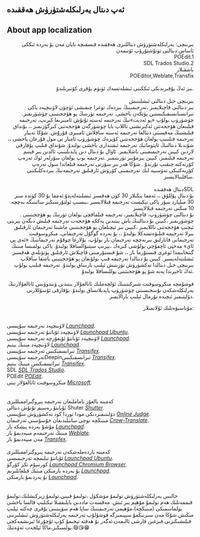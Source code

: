 ## ئەپ دىتال يەرلىكلەشتۈرۈش ھەققىدە 
## About app localization

<p align="right">
  بىرىنچى: يەرلىكلەشتۈرۈش دىتاللىرى ھەققىدە قىسقىچە بايان
مەن بۇ يەردە ئىككى ئاساس دىتالنى تونۇشتۇرۇپ ئۆتىمەن<br>
POEdit.1<br>
SDL Trados Studio.2<br>
باشقىلار<br>
POEditor,Weblate,Transfix<br>
<br>
بىز ئەڭ يۇقىرىدىكى ئىككىنى ئىشلەتسەك ئۈنۈم يۇقرى كۆتىرىلىدۇ.
<br><br>
بىرىنچى خىل دىتالنى ئىشلىتىش<br>
بىز دىتالنى قاچىلايمىز ،تەرجىمىنىڭ بىردەك توغرا چىقىشى ئۈچۈن لاۋىنچپەد  ياكى تىرانسىانسىفىكىستىن پۈتكەن ياخشى. تەرجىمە تۈرىنىڭ پو ھۆججىتىنى چۈشۈرىمىز.
چۈشۈرۈپ بولۇپ «پو ئەدېت»نىڭ تەرجىمە ئەستە تۇتۇش ئامبىرىغا كىرىپ، تەرجىمە قىلىنغان ھۆججەتتن ئەكىرىشنى تاللاپ بايا چۈشۈرگەن ھۆججەتنى كىرگۈزىمىز ،، بۇنداق قىلىشنىڭ مەقسىتى دىتالغا تەرجىمە ئەستە ساقلاش ئامبىرى قۇرۇش. شۇڭا تەييار تەرجىمە قىلىنىپ بولغان ھۆججەتتىن كۆپرەك چۈشۈرۈپ ئامبار نى مول قۇرغان ياخشى ،، شۇندىلا دىتالنىڭ ئاپتوماتىك تەرجىمە ئىقتىدارى ياخشى بولىدۇ.
شۇنداق قىلىپ يۇقارقى لاردىن كىيىن تەرجىمىمىنى باشلايمىز. ئاۋال بۇ دىتال دىن پايدىلىنىپ ئالدىن بىر قېتىم تەرجىمە قىلىمىز، كىيىن بىرمۇبىر تۈزىتىمىز .تەرجىمە بوپ بولغان سۆزلەر ئوڭ تەرەپ كۆزنەكتە چىقىپ تۇرىدۇ . شۇڭا ھەر بىر سۆزنى تەرجىمە قىلغاندا سول تەرەپ كۆزنەكتىكى تەۋسىيە لىك تەرجىمىنى كۆرۈش ئارقىلىق تەرجىمەنىڭ بىردەكلىكىنى ساقلىيالايسىز.
<br><br>
دىتال ھەققىدەSDL<br>
بۇ دىتال پۇللۇق ،، ئەمما يىڭىلار 30 كۈن ھەقسىز ئىشلىتەلەيدۇ.ئەمما بۇ 30 كۈندە سىز 30 مىليارد سۆز ياكى تېكىست تەرجىمە قىلالايسىز ،بىسىپ ئولتۇرسىڭىز سائىتىگە نەچچە 10 مىڭنى تەرجىمە قىلالايسىز<br>.
بۇ دىتالنى چۈشۈرۈپ، قاچىلايمىز،
تەرجىمە قىلماقچى بولغان تۈرنىڭ پو ھۆججىتىنى چۈشۈرىمىز ،كىيىن بۇ دىتالنىڭ باش بىتىدىن يەككە ھۆججەت تەرجىمە قىلىش دىگەن يېرىنى ئېچىپ ھۆججەتنى تاللايمىز ،كىيىن بىز ئېچىلغان پو ھۆججىتىنى ماشىنا تەرجىمان ئارقىلىق بىرلا تەرجىمە قىلىۋەتسەكلا بولىدۇ ،، بۇ يەردە گوگۇل تەرجىمانى، مىكروسوفىت تەرجىمانى قاتارلىق بىرنەچچە تەرجىمان بار بولۇپ، بۇلارغا چوقۇم تەرجىماننىڭ «ئەي پى ئاي» مەخپى ئاچقۇچى بولۇشى كىرەك ،بېرىپ
 سېتىۋالساقلا بولىدۇ. ياكى بولمىسا مىنىڭ گىتخابىمدا ئوغرى قىستۇرما بار ،، شۇ قىستۇرمىنى قاچىلاش ئارقىلىق پۈتۈنلەي ھەقسىز ئىشلىتەلەيسىز.
كىيىن بۇ دىتالدا تەرجىمە قىپ بولۇنغان پو ھۆججىتىنى باشقا ساقلاپ بىرىنچى خىل دىتالدا تەكشۈرۈش تۈزىتىش ئېلىپ بارساق بولىدۇ.
تەرجىمە قىلىپ بولۇپ ئەڭ ئاخېرىدا يەنە شۇ پو ھۆججىتىنى  يوللىساقلا بولىدۇ.
<br><br>
قوشۇمچە مىكروسوفىت شىركىتىنىڭ ئۆلچەملىك ئاتالغۇلار بىتىدىن ۋىندوۋىس ئاتالغۇلارنىڭ يەرلىكلەشكەن نۇسخىسىنى چۈشۈرۈپ پايدىلانساق بولىدۇ.
يۇقارقى ئۇسۇللارنى دۆلىتىمىز ئىچىدە نۇرمال ئېلىپ بارالايمىز.
</p>
<p align="right">
 مۇناسىۋەتلىك ئۇلانمىلار:<br><br>

  

لاۋىنچپەد تەرجىمە سۇپىسى *[Launchpad](https://translations.launchpad.net)*.<br>
لاۋىنچپەد ئۇبانتۇ تەرجىمە سۇپىسى *[Launchpad Ubuntu](https://translations.launchpad.net/ubuntu/+translations)*.<br>
لاۋىنچپەد ئۇبانتۇ ئۇيغۇرچە تەرجىمە سۇپىسى *[Launchpad](https://translations.launchpad.net/ubuntu/focal/+lang/ug)*.<br>
لاۋىنچپەد مىنىڭ بېتىم *[Launchpad](https://launchpad.net/~abdusalamstd)*.<br>
تىرانسفىكىس تەرجىمە سۇپىسى *[Transifex](https://www.transifex.com/)*.<br>
تەرجىمە سۇپىسىDeepinتىرانسفىكىس *[Transifex](https://www.transifex.com/linuxdeepin/public/)*.<br>
تىرانسفىكىس مېنىڭ بىتېم *[Transifex](https://www.transifex.com/user/profile/Abdusalam/)*.<br>
SDL *[SDL Trados Studio](https://www.sdl.com/)*.<br>
POEdit *[POEdit](https://poedit.net)*.<br>
مىكروسوفىت ئاتالغۇلار بىتى *[Microsoft](https://www.microsoft.com/en-us/language/Terminology)*.<br>
<br><br>
كەمىنە يالغۇز تاماملىغان تەرجىمە پىروگىراممىللىرى<br>
ئۇبانتۇ رەسىم تۇتۇش دىتالى Shuter *[Shutter](https://translations.launchpad.net/shutter)*.<br>
دۆلىتىمىزدىكى مودا توردا كود تەكشۈرۈش سۇپىسى *[Online Judge](https://github.com/zhblue/hustoj)*.<br>
مىنىڭچە نوچى سانىلىدىغان خۇسۇسىي تەرجىمان *[Crow-Translate](https://github.com/crow-translate/crow-translate)*.<br>
مۇشۇ يەردە پىشكە بار *[Launchpad](https://translations.launchpad.net/~abdusalamstd/+activity)*.<br>
مىنىڭ تەرجىمەم مىيەدىمۇ بار *[Weblate](https://hosted.weblate.org/user/Abdusalam/)*.<br>
مەن مىيەدىمۇ بار *[Transfex](https://www.transifex.com/user/profile/Abdusalam/)*.<br>
<br>
كەمىنە ياردەملەشكەن تەرجىمە پىروگىراممىللىرى<br>
ئۇبانتۇ تىلىمچە تەرجىمىسى *[Launchpad Ubuntu](https://translations.launchpad.net/ubuntu/focal/+lang/ug)*.<br>
كورنىيۇم تكر كۆرگۈ *[Launchpad Chromium Browser](https://translations.launchpad.net/chromium-browser/translations/+lang/ug)*.<br>
بۇ يەردە بارمىكى مىنىڭ قىلغانلىرىم *[Launchpad](https://translations.launchpad.net)*.<br>
بۇ يەردىمۇ بارمىكى *[Launchpad](https://launchpad.net)*.<br>
<br><br>
خالىس يەرلىكلەشتۈرۈش تولىمۇ مۈشكۈل ،تولىمۇ قىيىن،تولىمۇ زېركىشلىك،تولىمۇ قىممەتلىك ھەم تولىمۇ مۇھېم بىر ئىش. مەقسەت ماددىي بايلىققىلا تىكىلىپ قالسا ياخشى بولماسمىكى (مىنىڭچە)،مۇھېمى تەرجىمىنىڭ ساپا ھەم سۈپىتىنى يۇقرى چەكتە ئېلىپ مىڭىش.شۇڭا مەن سىزنىڭمۇ سېپىمىزگە قوشۇلۇپ تەرجىمە يەرلىكلەشتۈرۈش ئىشلىرىنى قىلىشىڭىزنى قىزغىن قارشى ئالىمەن.ئەگەر بۇ ھەقتە تېخىمۇ كۆپ ئۇچۇرغا ئېرىشمەكچى بولسىڭىز،ماڭا ئېلخەت ئەۋەتىڭ.😄😘😁
 </p>
